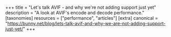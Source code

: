 +++
title = "Let's talk AVIF - and why we're not adding support just yet"
description = "A look at AVIF's encode and decode performance."
[taxonomies]
resources = ["performance", "articles"]
[extra]
canonical = "https://bunny.net/blog/lets-talk-avif-and-why-we-are-not-adding-support-just-yet/"
+++